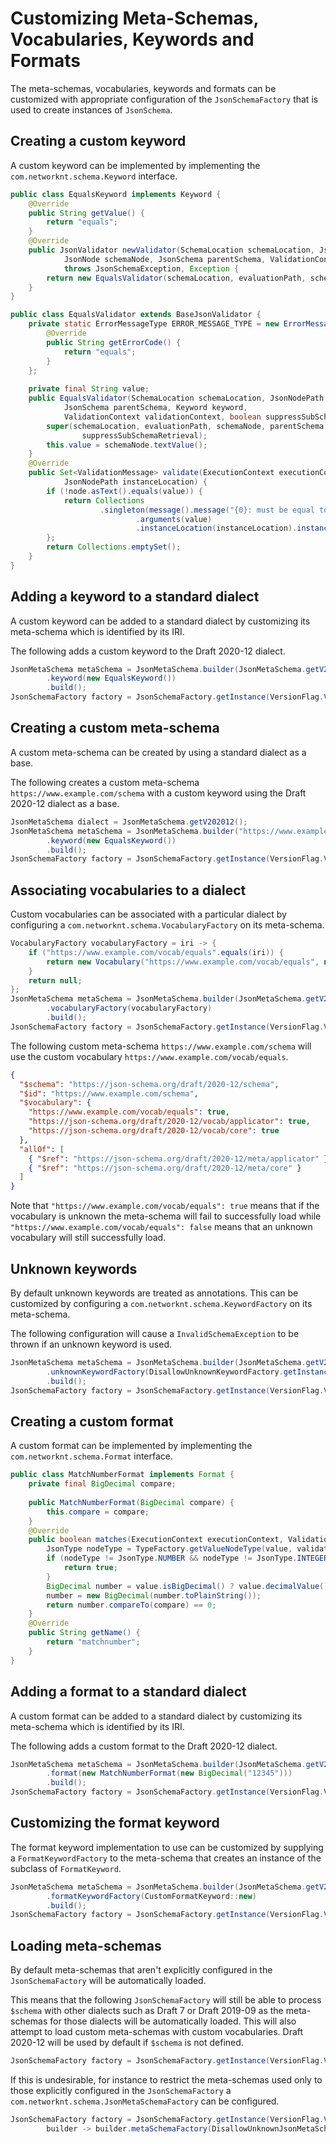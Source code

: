 # Customizing Meta-Schemas, Vocabularies, Keywords and Formats

The meta-schemas, vocabularies, keywords and formats can be customized with appropriate configuration of the `JsonSchemaFactory` that is used to create instances of `JsonSchema`.

## Creating a custom keyword

A custom keyword can be implemented by implementing the `com.networknt.schema.Keyword` interface.

```java
public class EqualsKeyword implements Keyword {
    @Override
    public String getValue() {
        return "equals";
    }
    @Override
    public JsonValidator newValidator(SchemaLocation schemaLocation, JsonNodePath evaluationPath,
            JsonNode schemaNode, JsonSchema parentSchema, ValidationContext validationContext)
            throws JsonSchemaException, Exception {
        return new EqualsValidator(schemaLocation, evaluationPath, schemaNode, parentSchema, this, validationContext, false);
    }
}
```

```java
public class EqualsValidator extends BaseJsonValidator {
    private static ErrorMessageType ERROR_MESSAGE_TYPE = new ErrorMessageType() {
        @Override
        public String getErrorCode() {
            return "equals";
        }
    };
    
    private final String value;
    public EqualsValidator(SchemaLocation schemaLocation, JsonNodePath evaluationPath, JsonNode schemaNode,
            JsonSchema parentSchema, Keyword keyword,
            ValidationContext validationContext, boolean suppressSubSchemaRetrieval) {
        super(schemaLocation, evaluationPath, schemaNode, parentSchema, ERROR_MESSAGE_TYPE, keyword, validationContext,
                suppressSubSchemaRetrieval);
        this.value = schemaNode.textValue();
    }
    @Override
    public Set<ValidationMessage> validate(ExecutionContext executionContext, JsonNode node, JsonNode rootNode,
            JsonNodePath instanceLocation) {
        if (!node.asText().equals(value)) {
            return Collections
                    .singleton(message().message("{0}: must be equal to ''{1}''")
                            .arguments(value)
                            .instanceLocation(instanceLocation).instanceNode(node).build());
        };
        return Collections.emptySet();
    }
}
```

## Adding a keyword to a standard dialect

A custom keyword can be added to a standard dialect by customizing its meta-schema which is identified by its IRI.

The following adds a custom keyword to the Draft 2020-12 dialect.

```java
JsonMetaSchema metaSchema = JsonMetaSchema.builder(JsonMetaSchema.getV202012())
        .keyword(new EqualsKeyword())
        .build();
JsonSchemaFactory factory = JsonSchemaFactory.getInstance(VersionFlag.V202012, builder -> builder.metaSchema(metaSchema));
```

## Creating a custom meta-schema

A custom meta-schema can be created by using a standard dialect as a base.

The following creates a custom meta-schema `https://www.example.com/schema` with a custom keyword using the Draft 2020-12 dialect as a base.

```java
JsonMetaSchema dialect = JsonMetaSchema.getV202012();
JsonMetaSchema metaSchema = JsonMetaSchema.builder("https://www.example.com/schema", dialect)
        .keyword(new EqualsKeyword())
        .build();
JsonSchemaFactory factory = JsonSchemaFactory.getInstance(VersionFlag.V202012, builder -> builder.metaSchema(metaSchema));
```

## Associating vocabularies to a dialect

Custom vocabularies can be associated with a particular dialect by configuring a `com.networknt.schema.VocabularyFactory` on its meta-schema.

```java
VocabularyFactory vocabularyFactory = iri -> {
    if ("https://www.example.com/vocab/equals".equals(iri)) {
        return new Vocabulary("https://www.example.com/vocab/equals", new EqualsKeyword());
    }
    return null;
};
JsonMetaSchema metaSchema = JsonMetaSchema.builder(JsonMetaSchema.getV202012())
        .vocabularyFactory(vocabularyFactory)
        .build();
JsonSchemaFactory factory = JsonSchemaFactory.getInstance(VersionFlag.V202012, builder -> builder.metaSchema(metaSchema));
```

The following custom meta-schema `https://www.example.com/schema` will use the custom vocabulary `https://www.example.com/vocab/equals`.

```json
{
  "$schema": "https://json-schema.org/draft/2020-12/schema",
  "$id": "https://www.example.com/schema",
  "$vocabulary": {
    "https://www.example.com/vocab/equals": true,
    "https://json-schema.org/draft/2020-12/vocab/applicator": true,
    "https://json-schema.org/draft/2020-12/vocab/core": true
  },
  "allOf": [
    { "$ref": "https://json-schema.org/draft/2020-12/meta/applicator" },
    { "$ref": "https://json-schema.org/draft/2020-12/meta/core" }
  ]
}
```

Note that `"https://www.example.com/vocab/equals": true` means that if the vocabulary is unknown the meta-schema will fail to successfully load while `"https://www.example.com/vocab/equals": false` means that an unknown vocabulary will still successfully load.

## Unknown keywords

By default unknown keywords are treated as annotations. This can be customized by configuring a `com.networknt.schema.KeywordFactory` on its meta-schema.

The following configuration will cause a `InvalidSchemaException` to be thrown if an unknown keyword is used.

```java
JsonMetaSchema metaSchema = JsonMetaSchema.builder(JsonMetaSchema.getV202012())
        .unknownKeywordFactory(DisallowUnknownKeywordFactory.getInstance())
        .build();
JsonSchemaFactory factory = JsonSchemaFactory.getInstance(VersionFlag.V202012, builder -> builder.metaSchema(metaSchema));
```

## Creating a custom format

A custom format can be implemented by implementing the `com.networknt.schema.Format` interface.

```java
public class MatchNumberFormat implements Format {
    private final BigDecimal compare;
    
    public MatchNumberFormat(BigDecimal compare) {
        this.compare = compare;
    }
    @Override
    public boolean matches(ExecutionContext executionContext, ValidationContext validationContext, JsonNode value) {
        JsonType nodeType = TypeFactory.getValueNodeType(value, validationContext.getConfig());
        if (nodeType != JsonType.NUMBER && nodeType != JsonType.INTEGER) {
            return true;
        }
        BigDecimal number = value.isBigDecimal() ? value.decimalValue() : BigDecimal.valueOf(value.doubleValue());
        number = new BigDecimal(number.toPlainString());
        return number.compareTo(compare) == 0;
    }
    @Override
    public String getName() {
        return "matchnumber";
    }
}
```

## Adding a format to a standard dialect

A custom format can be added to a standard dialect by customizing its meta-schema which is identified by its IRI.

The following adds a custom format to the Draft 2020-12 dialect.

```java
JsonMetaSchema metaSchema = JsonMetaSchema.builder(JsonMetaSchema.getV202012())
        .format(new MatchNumberFormat(new BigDecimal("12345")))
        .build();
JsonSchemaFactory factory = JsonSchemaFactory.getInstance(VersionFlag.V202012, builder -> builder.metaSchema(metaSchema));
```

## Customizing the format keyword

The format keyword implementation to use can be customized by supplying a `FormatKeywordFactory` to the meta-schema that creates an instance of the subclass of `FormatKeyword`.

```java
JsonMetaSchema metaSchema = JsonMetaSchema.builder(JsonMetaSchema.getV202012())
        .formatKeywordFactory(CustomFormatKeyword::new)
        .build();
JsonSchemaFactory factory = JsonSchemaFactory.getInstance(VersionFlag.V202012, builder -> builder.metaSchema(metaSchema));
```

## Loading meta-schemas

By default meta-schemas that aren't explicitly configured in the `JsonSchemaFactory` will be automatically loaded.

This means that the following `JsonSchemaFactory` will still be able to process `$schema` with other dialects such as Draft 7 or Draft 2019-09 as the meta-schemas for those dialects will be automatically loaded. This will also attempt to load custom meta-schemas with custom vocabularies. Draft 2020-12 will be used by default if `$schema` is not defined.

```java
JsonSchemaFactory factory = JsonSchemaFactory.getInstance(VersionFlag.V202012);
```

If this is undesirable, for instance to restrict the meta-schemas used only to those explicitly configured in the `JsonSchemaFactory` a `com.networknt.schema.JsonMetaSchemaFactory` can be configured.

```java
JsonSchemaFactory factory = JsonSchemaFactory.getInstance(VersionFlag.V202012,
        builder -> builder.metaSchemaFactory(DisallowUnknownJsonMetaSchemaFactory.getInstance()));
```
